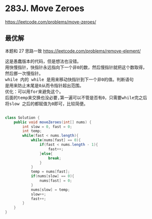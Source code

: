 # 283J. Move Zeroes
https://leetcode.com/problems/move-zeroes/


## 最优解

本题和 27 思路一致
https://leetcode.com/problems/remove-element/
<pre>
这是愚蠢版本的代码，但是想法也没错。
用快慢指针，快指针永远指向下一个非0的数，然后慢指针就把这个数取得，
然后挪一次慢指针。
while 内的 while 是用来移动快指针到下一个非0的值。判断语句
是用来防止末尾是0从而令指针超出范围。
优化：可以用for来避免这个。
后面的temp来交换也没必要,第一遍可以不管是否有0，只需要while完之后
将slow 之后的都赋值为0即可，比较简便。

</pre>
```Java
class Solution {
    public void moveZeroes(int[] nums) {
        int slow = 0, fast = 0;
        int temp;
        while(fast < nums.length){
            while(nums[fast] == 0){
                if(fast < nums.length - 1){
                    fast++;
                }else{
                    break;
                }
            }
            temp = nums[fast];
            if(nums[slow] == 0){
                nums[fast] = 0;
            }
            nums[slow] = temp;
            slow++;
            fast++;
        }
    }
}
```
